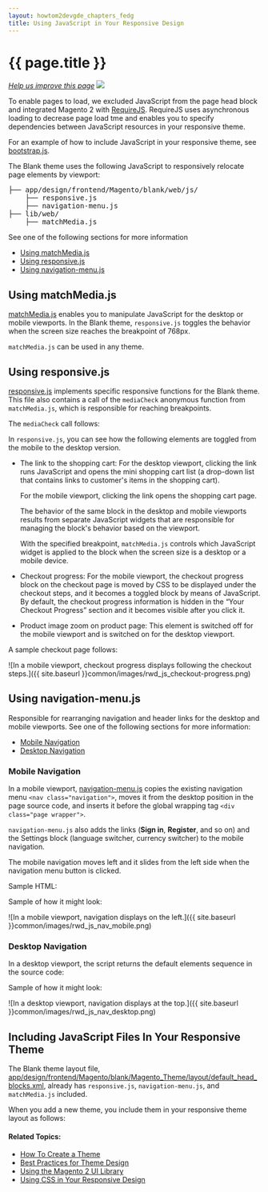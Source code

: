```yaml
---
layout: howtom2devgde_chapters_fedg
title: Using JavaScript in Your Responsive Design
---
```

 
<h1 id="fedg_rwd_js">{{ page.title }}</h1>

<p><a href="{{ site.githuburl }}m2fedg/rwd/rwd_overview.md" target="_blank"><em>Help us improve this page</em></a>&nbsp;<img src="{{ site.baseurl }}common/images/newWindow.gif"/></p>

To enable pages to load, we excluded JavaScript from the page head block and integrated Magento 2 with <a href="http://requirejs.org/" target="_blank">RequireJS</a>. RequireJS uses asynchronous loading to decrease page load tme and enables you to specify dependencies between JavaScript resources in your responsive theme.

For an example of how to include JavaScript in your responsive theme, see <a href="https://github.com/magento/magento2/blob/master/app/design/frontend/Magento/blank/web/bootstrap.js" target="_blank">bootstrap.js</a>.

The Blank theme uses the following JavaScript to responsively relocate page elements by viewport:

<pre>
├── app/design/frontend/Magento/blank/web/js/
    ├── responsive.js
    ├── navigation-menu.js
├── lib/web/
    ├── matchMedia.js</pre>

See one of the following sections for more information

*	<a href="#fedg_rwd_js_matchmedia">Using matchMedia.js</a>
*	<a href="#fedg_rwd_js_resp">Using responsive.js</a>
*	<a href="#fedg_rwd_js_nav">Using navigation-menu.js</a>
	
<h2 id="fedg_rwd_js_matchmedia">Using matchMedia.js</h2>

<a href="https://github.com/magento/magento2/blob/master/lib/web/matchMedia.js" target="_blank">matchMedia.js</a> enables you to manipulate JavaScript for the desktop or mobile viewports. In the Blank theme, `responsive.js` toggles the behavior when the screen size reaches the breakpoint of 768px.

`matchMedia.js` can be used in any theme.

<h2 id="fedg_rwd_js_resp">Using responsive.js</h2>

<a href="https://github.com/magento/magento2/blob/master/app/design/frontend/Magento/blank/web/js/responsive.js" target="_blank">responsive.js</a> implements specific responsive functions for the Blank theme. This file also contains a call of the `mediaCheck` anonymous function from `matchMedia.js`, which is responsible for reaching breakpoints.

The `mediaCheck` call follows:

<script src="https://gist.github.com/xcomSteveJohnson/16b30d482f0512f88d89.js"></script>

In `responsive.js`, you can see how the following elements are toggled from the mobile to the desktop version.

*	The link to the shopping cart: For the desktop viewport, clicking the link runs JavaScript and opens the mini shopping cart list (a drop-down list that contains links to customer's items in the shopping cart). 

	For the mobile viewport, clicking the link opens the shopping cart page. 
	
	The behavior of the same block in the desktop and mobile viewports results from separate JavaScript widgets that are responsible for managing the block's behavior based on the viewport. 
	
	With the specified breakpoint, `matchMedia.js` controls which JavaScript widget is applied to the block when the screen size is a desktop or a mobile device.
	
*	Checkout progress: For the mobile viewport, the checkout progress block on the checkout page is moved by CSS to be displayed under the checkout steps, and it becomes a toggled block by means of JavaScript. By default, the checkout progress information is hidden in the “Your Checkout Progress” section and it becomes visible after you click it.

*	Product image zoom on product page: This element is switched off for the mobile viewport and is switched on for the desktop viewport.

A sample checkout page follows:

![In a mobile viewport, checkout progress displays following the checkout steps.]({{ site.baseurl }}common/images/rwd_js_checkout-progress.png)

<h2 id="fedg_rwd_js_nav">Using navigation-menu.js</h2>

Responsible for rearranging navigation and header links for the desktop and mobile viewports. See one of the following sections for more information:

*	<a href="#fedg_rwd_js_nav_mobile">Mobile Navigation</a>
*	<a href="#fedg_rwd_js_nav_desktop">Desktop Navigation</a>

<h3 id="fedg_rwd_js_nav_mobile">Mobile Navigation</h3>

In a mobile viewport, <a href="https://github.com/magento/magento2/blob/master/app/design/frontend/Magento/blank/web/js/navigation-menu.js" target="_blank">navigation-menu.js</a> copies the existing navigation menu `<nav class="navigation">`, moves it from the desktop position in the page source code, and inserts it before the global wrapping tag `<div class="page wrapper">`. 

`navigation-menu.js` also adds the links (**Sign in**, **Register**, and so on) and the Settings block (language switcher, currency switcher) to the mobile navigation. 

The mobile navigation moves left and it slides from the left side when the navigation menu button is clicked.

Sample HTML:

<script src="https://gist.github.com/xcomSteveJohnson/6e00b3139e039bf8c966.js"></script>

Sample of how it might look:

![In a mobile viewport, navigation displays on the left.]({{ site.baseurl }}common/images/rwd_js_nav_mobile.png)

<h3 id="fedg_rwd_js_nav_desktop">Desktop Navigation</h3>

In a desktop viewport, the script returns the default elements sequence in the source code:

<script src="https://gist.github.com/xcomSteveJohnson/eadce4824923cf19f412.js"></script>

Sample of how it might look:

![In a desktop viewport, navigation displays at the top.]({{ site.baseurl }}common/images/rwd_js_nav_desktop.png)

<h2 id="fedg_rwd_include-js">Including JavaScript Files In Your Responsive Theme</h2>

The Blank theme layout file, <a href="{{ site.mage2000url }}blob/master/app/design/frontend/Magento/blank/Magento_Theme/layout/default_head_blocks.xml" target="_blank">app/design/frontend/Magento/blank/Magento_Theme/layout/default_head_blocks.xml</a>, already has `responsive.js`, `navigation-menu.js`, and `matchMedia.js` included. 

When you add a new theme, you include them in your responsive theme layout as follows:

<script src="https://gist.github.com/xcomSteveJohnson/1f24ae464c0f1727899a.js"></script>


#### Related Topics:

*	<a href="{{ site.gdeurl }}m2fedg/layout/layout-how-to-theme.html">How To Create a Theme</a>
*	<a href="{{ site.gdeurl }}m2fedg/layout/layout-theme-bestpr.html">Best Practices for Theme Design</a>
*	<a href="{{ site.gdeurl }}m2fedg/layout/magento-ui-lib.html">Using the Magento 2 UI Library</a>
*	<a href="{{ site.gdeurl }}m2fedg/rwd/rwd_css.html">Using CSS in Your Responsive Design</a>



